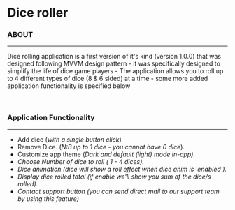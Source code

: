 <h1>Dice roller</h1>
<h3>ABOUT</h3><hr>
<p>Dice rolling application is a first version of it's kind (version 1.0.0) that was designed following MVVM design pattern - it was specifically designed to simplify the life of dice game players - The application allows you to roll up to 4 different types of dice (8 & 6 sided) at a time - some more added application functionality is specified below</p><br>
<h3>Application Functionality</h3><hr>
<ul>
  <li>Add dice (<i>with a single button click</i>)</li>
  <li>Remove Dice. (<i>N:B up to 1 dice - you cannot have 0 dice</i>).</li>
  <li>Customize app theme (<i>Dark and default (light) mode in-app<i>).</li>
  <li>Choose Number of dice to roll (<i> 1 - 4 dices</i>).</li>
  <li>Dice animation (<i>dice will show a roll effect when dice anim is 'enabled'</i>).</li>
  <li>Display dice rolled total (<i>if enable we'll show you sum of the dice/s rolled</i>).</li>
  <li>Contact support button (<i>you can send direct mail to our support team by using this feature</i>)</li>
 </ul>
